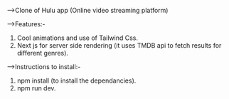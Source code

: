 -->Clone of Hulu app (Online video streaming platform)

-->Features:-
1. Cool animations and use of Tailwind Css.
2. Next js for server side rendering (it uses TMDB api to fetch results for different genres).

   
-->Instructions to install:-
1. npm install (to install the dependancies).
1. npm run dev.
